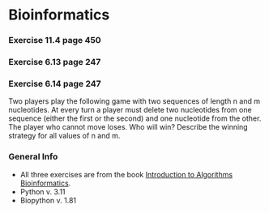 # Bioinformatics

### Exercise 11.4 page 450

### Exercise 6.13 page 247

### Exercise 6.14 page 247

Two players play the following game with two sequences of length n and m nucleotides. At every turn a player must delete two nucleotides from one sequence (either the first or the second) and one nucleotide from the other. The player who cannot move loses. Who will win? Describe the winning strategy for all values of n and m.

### General Info
* All three exercises are from the book [Introduction to Algorithms Bioinformatics](https://g.co/kgs/ArjNe2).
* Python v. 3.11
* Biopython v. 1.81
